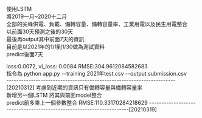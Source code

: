 使用LSTM  
將2019一月~2020十二月   
全部的尖峰供電、負載、備轉容量、備轉容量率、工業用電以及民生用電整合  
以前面30天預測之後的30天  
最後再output其中前面7天的資訊  
目前是以2021年的1/1到1/30做為測試資料  
predict後面7天 

loss:0.0072, vl_loss: 0.0084  RMSE:304.9612084582683   
指令為 python app.py --training 2021年test.csv --output submission.csv    
---------------------------------------------------------------------[20210312] 
考慮到近期的資訊只有備轉容量與備轉容量率  
新增另一個LSTM 
將其與前面model整合  
predict前多乘上一個參數整合 
RMSE:110.33170284218629 
---------------------------------------------------------------------[20210319] 
